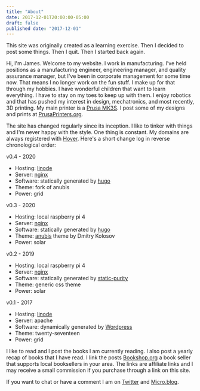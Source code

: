 ```yaml
---
title: "About"
date: 2017-12-01T20:00:00-05:00
draft: false
published date: "2017-12-01"
---
```


This site was originally created as a learning exercise. Then I decided to post some things. Then I quit. Then I started back again.

Hi, I'm James. Welcome to my website. I work in manufacturing. I've held positions as a manufacturing engineer, engineering manager, and quality assurance manager, but I've been in corporate management for some time now. That means I no longer work on the fun stuff. I make up for that through my hobbies. I have wonderful children that want to learn everything. I have to stay on my toes to keep up with them. I enjoy robotics and that has pushed my interest in design, mechatronics, and most recently, 3D printing. My main printer is a [Prusa MK3S][5]. I post some of my designs and prints at [PrusaPrinters.org][6]. 

The site has changed regularly since its inception. I like to tinker with things and I'm never happy with the style. One thing is constant. My domains are always registered with [Hover][8]. Here's a short change log in reverse chronological order:

v0.4 - 2020
* Hosting: [linode][7]
* Server: [nginx][11]
* Software: statically generated by [hugo][2]
* Theme: fork of anubis
* Power: grid

v0.3 - 2020
* Hosting: local raspberry pi 4
* Server: [nginx][11]
* Software: statically generated by [hugo][2]
* Theme: [anubis][4] theme by Dmitry Kolosov
* Power: solar

v0.2 - 2019
* Hosting: local raspberry pi 4
* Server: [nginx][11]
* Software: statically generated by [static-purity][1]
* Theme: generic css theme 
* Power: solar

v0.1 - 2017
* Hosting: [linode][7]
* Server: apache
* Software: dynamically generated by [Wordpress][9]
* Theme: twenty-seventeen
* Power: grid

I like to read and I post the books I am currently reading. I also post a yearly recap of books that I have read. I link the posts [Bookshop.org][12] a book seller that supports local booksellers in your area. The links are affiliate links and I may receive a small commission if you purchase through a link on this site.

If you want to chat or have a comment I am on [Twitter][3] and [Micro.blog][10].

[1]: https://github.com/jwhevans/static-purity
[2]: https://gohugo.io
[3]: https://twitter.com/jwhevans
[4]: https://github.com/Mitrichius/hugo-theme-anubis
[5]: https://prusa3d.com
[6]: https://www.prusaprinters.org/social/50148-james-evans-the-mnmlmaker/prints
[7]: https://linode.com
[8]: https://hover.com
[9]: https://wordpress.org
[10]: https://micro.blog/jwhevans
[11]: https://nginx.org
[12]: https://www.bookshop.org/shop/mnml

